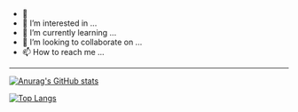 - 👋 
- 👀 I’m interested in ...
- 🌱 I’m currently learning ...
- 💞️ I’m looking to collaborate on ...
- 📫 How to reach me ...

<!---
xiaoZ-zhao/xiaoZ-zhao is a ✨ special ✨ repository because its `README.md` (this file) appears on your GitHub profile.
You can click the Preview link to take a look at your changes.
--->
-----
[![Anurag's GitHub stats](https://github-readme-stats.vercel.app/api?username=xiaoZ-zhao&count_private=true&show_icons=true&theme=Vue)](https://github.com/anuraghazra/github-readme-stats)

[![Top Langs](https://github-readme-stats.vercel.app/api/top-langs/?username=xiaoZ-zhao)](https://github.com/anuraghazra/github-readme-stats)

